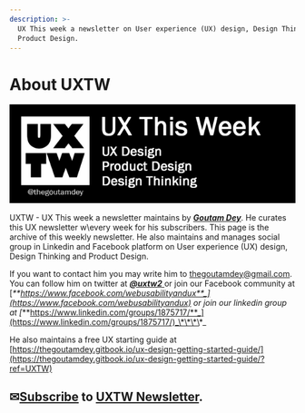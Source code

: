 ```yaml
---
description: >-
  UX This week a newsletter on User experience (UX) design, Design Thinking and
  Product Design.
---
```


# About UXTW

![](.gitbook/assets/uxtw-header.jpg)

UXTW - UX This week a newsletter maintains by [_**Goutam Dey**_](https://www.linkedin.com/in/goutamdey/). He  curates this UX newsletter w\every week for his subscribers. This page is the archive of this weekly newsletter. He also maintains and manages  social group in Linkedin and Facebook platform on User experience \(UX\) design, Design Thinking and Product Design. 

If you want to contact him you may write him to  [thegoutamdey@gmail.com](mailto:thegoutamdey@gmail.com). You can follow him on twitter at [_**@uxtw2**_ ](https://twitter.com/uxtw2)or join our Facebook community at [_**https://www.facebook.com/webusabilityandux**_](https://www.facebook.com/webusabilityandux) or join our linkedin group at [_**https://www.linkedin.com/groups/1875717/**_](https://www.linkedin.com/groups/1875717/)_\*\*\*\*_

He also maintains a free UX starting guide at [https://thegoutamdey.gitbook.io/ux-design-getting-started-guide/](https://thegoutamdey.gitbook.io/ux-design-getting-started-guide/?ref=UXTW)

## ✉[Subscribe](https://gmail.us17.list-manage.com/subscribe?u=1b23fd286b43ac36e4acba123&id=0009036f95) to [UXTW Newsletter](https://gmail.us17.list-manage.com/subscribe?u=1b23fd286b43ac36e4acba123&id=0009036f95). 

